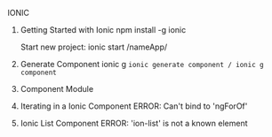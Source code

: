 IONIC

1. Getting Started with Ionic
	npm install -g ionic

   Start new project:
	ionic start /nameApp/


2. Generate Component
	ionic g
	`ionic generate component / ionic g component`

3. Component Module

4. Iterating in a Ionic Component
	ERROR: Can't bind to 'ngForOf'

5. Ionic List Component
	ERROR: 'ion-list' is not a known element
